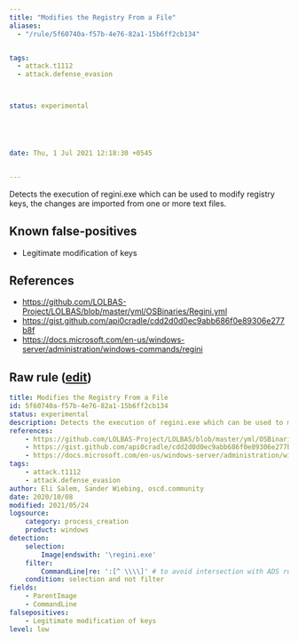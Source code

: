 ```yaml
---
title: "Modifies the Registry From a File"
aliases:
  - "/rule/5f60740a-f57b-4e76-82a1-15b6ff2cb134"


tags:
  - attack.t1112
  - attack.defense_evasion



status: experimental





date: Thu, 1 Jul 2021 12:18:30 +0545


---
```


Detects the execution of regini.exe which can be used to modify registry keys, the changes are imported from one or more text files.

<!--more-->


## Known false-positives

* Legitimate modification of keys



## References

* https://github.com/LOLBAS-Project/LOLBAS/blob/master/yml/OSBinaries/Regini.yml
* https://gist.github.com/api0cradle/cdd2d0d0ec9abb686f0e89306e277b8f
* https://docs.microsoft.com/en-us/windows-server/administration/windows-commands/regini


## Raw rule ([edit](https://github.com/SigmaHQ/sigma/edit/master/rules/windows/process_creation/proc_creation_win_regini.yml))
```yaml
title: Modifies the Registry From a File
id: 5f60740a-f57b-4e76-82a1-15b6ff2cb134
status: experimental
description: Detects the execution of regini.exe which can be used to modify registry keys, the changes are imported from one or more text files.
references:
    - https://github.com/LOLBAS-Project/LOLBAS/blob/master/yml/OSBinaries/Regini.yml
    - https://gist.github.com/api0cradle/cdd2d0d0ec9abb686f0e89306e277b8f
    - https://docs.microsoft.com/en-us/windows-server/administration/windows-commands/regini
tags:
    - attack.t1112
    - attack.defense_evasion
author: Eli Salem, Sander Wiebing, oscd.community
date: 2020/10/08
modified: 2021/05/24
logsource:
    category: process_creation
    product: windows
detection:
    selection:
        Image|endswith: '\regini.exe'
    filter:
        CommandLine|re: ':[^ \\\\]' # to avoid intersection with ADS rule
    condition: selection and not filter
fields:
    - ParentImage
    - CommandLine
falsepositives:
    - Legitimate modification of keys
level: low
```
